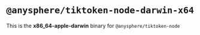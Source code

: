 # `@anysphere/tiktoken-node-darwin-x64`

This is the **x86_64-apple-darwin** binary for `@anysphere/tiktoken-node`
